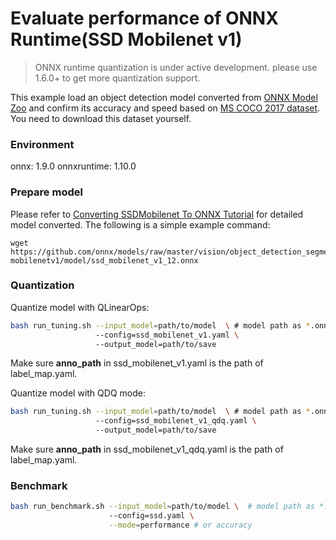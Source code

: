 # Evaluate performance of ONNX Runtime(SSD Mobilenet v1) 
>ONNX runtime quantization is under active development. please use 1.6.0+ to get more quantization support. 

This example load an object detection model converted from [ONNX Model Zoo](https://github.com/onnx/models) and confirm its accuracy and speed based on [MS COCO 2017 dataset](https://cocodataset.org/#download). You need to download this dataset yourself.

### Environment
onnx: 1.9.0
onnxruntime: 1.10.0

### Prepare model
Please refer to [Converting SSDMobilenet To ONNX Tutorial](https://github.com/onnx/tensorflow-onnx/blob/master/tutorials/ConvertingSSDMobilenetToONNX.ipynb) for detailed model converted. The following is a simple example command:

```shell
wget https://github.com/onnx/models/raw/master/vision/object_detection_segmentation/ssd-mobilenetv1/model/ssd_mobilenet_v1_12.onnx
```

### Quantization

Quantize model with QLinearOps:

```bash
bash run_tuning.sh --input_model=path/to/model  \ # model path as *.onnx
                   --config=ssd_mobilenet_v1.yaml \ 
                   --output_model=path/to/save
```
Make sure **anno_path** in ssd_mobilenet_v1.yaml is the path of label_map.yaml.

Quantize model with QDQ mode:

```bash
bash run_tuning.sh --input_model=path/to/model  \ # model path as *.onnx
                   --config=ssd_mobilenet_v1_qdq.yaml \ 
                   --output_model=path/to/save
```
Make sure **anno_path** in ssd_mobilenet_v1_qdq.yaml is the path of label_map.yaml.

### Benchmark

```bash
bash run_benchmark.sh --input_model=path/to/model \  # model path as *.onnx
                      --config=ssd.yaml \
                      --mode=performance # or accuracy
